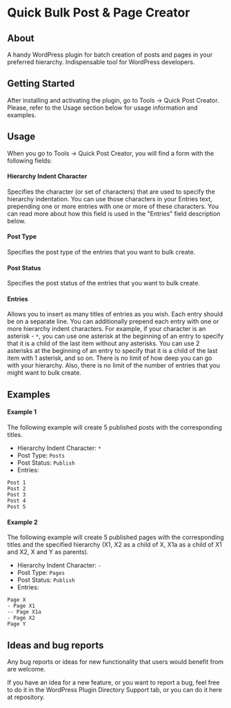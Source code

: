 Quick Bulk Post & Page Creator
==============================

## About

A handy WordPress plugin for batch creation of posts and pages in your preferred hierarchy. Indispensable tool for WordPress developers.

## Getting Started

After installing and activating the plugin, go to Tools -> Quick Post Creator. Please, refer to the Usage section below for usage information and examples.

## Usage

When you go to Tools -> Quick Post Creator, you will find a form with the following fields:

#### Hierarchy Indent Character
Specifies the character (or set of characters) that are used to specify the hierarchy indentation. You can use those characters in your Entries text, prepending one or more entries with one or more of these characters. You can read more about how this field is used in the "Entries" field description below.

#### Post Type
Specifies the post type of the entries that you want to bulk create.

#### Post Status
Specifies the post status of the entries that you want to bulk create.

#### Entries
Allows you to insert as many titles of entries as you wish. Each entry should be on a separate line. You can additionally prepend each entry with one or more hierarchy indent characters. For example, if your character is an asterisk - `*`, you can use one asterisk at the beginning of an entry to specify that it is a child of the last item without any asterisks. You can use 2 asterisks at the beginning of an entry to specify that it is a child of the last item with 1 asterisk, and so on. There is no limit of how deep you can go with your hierarchy. Also, there is no limit of the number of entries that you might want to bulk create. 

## Examples

#### Example 1

The following example will create 5 published posts with the corresponding titles.

* Hierarchy Indent Character: `*`
* Post Type: `Posts`
* Post Status: `Publish`
* Entries: 

```
Post 1
Post 2
Post 3
Post 4
Post 5
```

#### Example 2

The following example will create 5 published pages with the corresponding titles and the specified hierarchy (X1, X2 as a child of X, X1a as a child of X1 and X2, X and Y as parents).

* Hierarchy Indent Character: `-`
* Post Type: `Pages`
* Post Status: `Publish`
* Entries: 

```
Page X
- Page X1
-- Page X1a
- Page X2
Page Y
```

## Ideas and bug reports

Any bug reports or ideas for new functionality that users would benefit from are welcome. 

If you have an idea for a new feature, or you want to report a bug, feel free to do it in the WordPress Plugin Directory Support tab, or you can do it here at repository. 